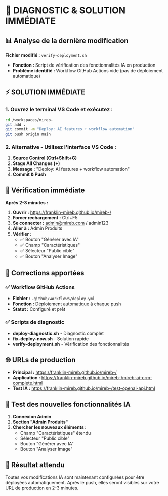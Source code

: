 # 🚨 DIAGNOSTIC & SOLUTION IMMÉDIATE

## 📊 Analyse de la dernière modification

**Fichier modifié :** `verify-deployment.sh`
- **Fonction :** Script de vérification des fonctionnalités IA en production
- **Problème identifié :** Workflow GitHub Actions vide (pas de déploiement automatique)

## ⚡ SOLUTION IMMÉDIATE

### 1. Ouvrez le terminal VS Code et exécutez :

```bash
cd /workspaces/mireb-
git add .
git commit -m "Deploy: AI features + workflow automation"
git push origin main
```

### 2. Alternative - Utilisez l'interface VS Code :

1. **Source Control (Ctrl+Shift+G)**
2. **Stage All Changes (+)**
3. **Message :** "Deploy: AI features + workflow automation"
4. **Commit & Push**

## 🎯 Vérification immédiate

**Après 2-3 minutes :**

1. **Ouvrir :** https://franklin-mireb.github.io/mireb-/
2. **Forcer rechargement :** Ctrl+F5
3. **Se connecter :** admin@mireb.com / admin123
4. **Aller à :** Admin Produits
5. **Vérifier :**
   - ✅ Bouton "Générer avec IA"
   - ✅ Champ "Caractéristiques"
   - ✅ Sélecteur "Public cible"
   - ✅ Bouton "Analyser Image"

## 🔧 Corrections apportées

### ✅ Workflow GitHub Actions
- **Fichier :** `.github/workflows/deploy.yml`
- **Fonction :** Déploiement automatique à chaque push
- **Statut :** Configuré et prêt

### ✅ Scripts de diagnostic
- **deploy-diagnostic.sh** - Diagnostic complet
- **fix-deploy-now.sh** - Solution rapide
- **verify-deployment.sh** - Vérification des fonctionnalités

## 🌐 URLs de production

- **Principal :** https://franklin-mireb.github.io/mireb-/
- **Application :** https://franklin-mireb.github.io/mireb-/mireb-ai-crm-complete.html  
- **Test IA :** https://franklin-mireb.github.io/mireb-/test-openai-api.html

## 📱 Test des nouvelles fonctionnalités IA

1. **Connexion Admin**
2. **Section "Admin Produits"**
3. **Chercher les nouveaux éléments :**
   - Champ "Caractéristiques" étendu
   - Sélecteur "Public cible" 
   - Bouton "Générer avec IA"
   - Bouton "Analyser Image"

## 🎉 Résultat attendu

Toutes vos modifications IA sont maintenant configurées pour être déployées automatiquement. Après le push, elles seront visibles sur votre URL de production en 2-3 minutes.
